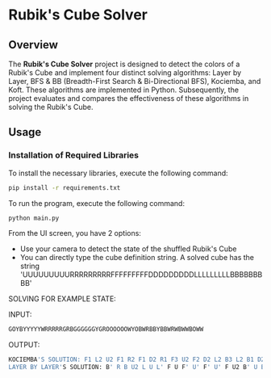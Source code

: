 # **Rubik's Cube Solver**

## Overview

The **Rubik's Cube Solver** project is designed to detect the colors of a Rubik's Cube and implement four distinct solving algorithms: Layer by Layer, BFS & BB (Breadth-First Search & Bi-Directional BFS), Kociemba, and Koft. These algorithms are implemented in Python. Subsequently, the project evaluates and compares the effectiveness of these algorithms in solving the Rubik's Cube.

## Usage

### Installation of Required Libraries

To install the necessary libraries, execute the following command:

```bash
pip install -r requirements.txt
```

To run the program, execute the following command:
```bash
python main.py
```
From the UI screen, you have 2 options:
  - Use your camera to detect the state of the shuffled Rubik's Cube 
  - You can directly type the cube definition string. A solved cube has the string 'UUUUUUUUURRRRRRRRRFFFFFFFFFDDDDDDDDDLLLLLLLLLBBBBBBBBB'


SOLVING FOR EXAMPLE STATE:  

INPUT:
```bash
GOYBYYYYYWRRRRRGRBGGGGGGYGROOOOOOWYOBWRBBYBBWRWBWWBOWW
```

OUTPUT:
```bash
KOCIEMBA'S SOLUTION: F1 L2 U2 F1 R2 F1 D2 R1 F3 U2 F2 D2 L2 B3 L2 B1 D2 B1 (18f)
LAYER BY LAYER'S SOLUTION: B' R B U2 L U L' F U F' U' F' U' F U2 B' U B U L U' L' U L' U L U F U' F' R U R' U' F' U' F U' R U' R' U' F' U F R U R' U R U2 R' F U F' U F U2 F' U2 L U' R' U L' U' R B' D' B D B' D' B D B' D' B D B' D' B D U2 B' D' B D B' D' B D B' D' B D B' D' B D U B' D' B D B' D' B D B' D' B D B' D' B D U
```

